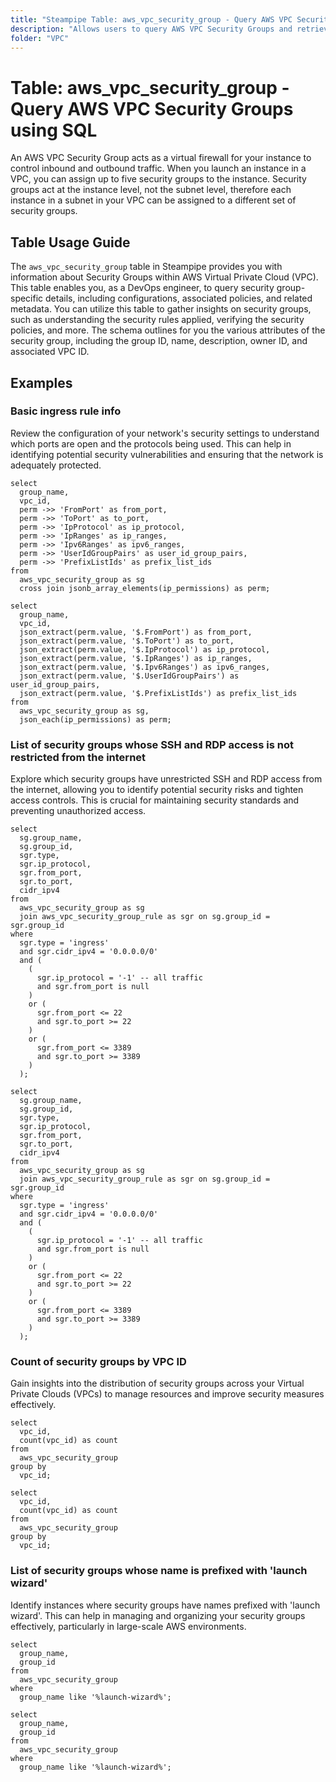 ```yaml
---
title: "Steampipe Table: aws_vpc_security_group - Query AWS VPC Security Groups using SQL"
description: "Allows users to query AWS VPC Security Groups and retrieve data such as group ID, name, description, owner ID, and associated VPC ID. This table can be used to gain insights on security group configurations, policies, and related metadata."
folder: "VPC"
---
```


# Table: aws_vpc_security_group - Query AWS VPC Security Groups using SQL

An AWS VPC Security Group acts as a virtual firewall for your instance to control inbound and outbound traffic. When you launch an instance in a VPC, you can assign up to five security groups to the instance. Security groups act at the instance level, not the subnet level, therefore each instance in a subnet in your VPC can be assigned to a different set of security groups.

## Table Usage Guide

The `aws_vpc_security_group` table in Steampipe provides you with information about Security Groups within AWS Virtual Private Cloud (VPC). This table enables you, as a DevOps engineer, to query security group-specific details, including configurations, associated policies, and related metadata. You can utilize this table to gather insights on security groups, such as understanding the security rules applied, verifying the security policies, and more. The schema outlines for you the various attributes of the security group, including the group ID, name, description, owner ID, and associated VPC ID.

## Examples

### Basic ingress rule info
Review the configuration of your network's security settings to understand which ports are open and the protocols being used. This can help in identifying potential security vulnerabilities and ensuring that the network is adequately protected.

```sql+postgres
select
  group_name,
  vpc_id,
  perm ->> 'FromPort' as from_port,
  perm ->> 'ToPort' as to_port,
  perm ->> 'IpProtocol' as ip_protocol,
  perm ->> 'IpRanges' as ip_ranges,
  perm ->> 'Ipv6Ranges' as ipv6_ranges,
  perm ->> 'UserIdGroupPairs' as user_id_group_pairs,
  perm ->> 'PrefixListIds' as prefix_list_ids
from
  aws_vpc_security_group as sg
  cross join jsonb_array_elements(ip_permissions) as perm;
```

```sql+sqlite
select
  group_name,
  vpc_id,
  json_extract(perm.value, '$.FromPort') as from_port,
  json_extract(perm.value, '$.ToPort') as to_port,
  json_extract(perm.value, '$.IpProtocol') as ip_protocol,
  json_extract(perm.value, '$.IpRanges') as ip_ranges,
  json_extract(perm.value, '$.Ipv6Ranges') as ipv6_ranges,
  json_extract(perm.value, '$.UserIdGroupPairs') as user_id_group_pairs,
  json_extract(perm.value, '$.PrefixListIds') as prefix_list_ids
from
  aws_vpc_security_group as sg,
  json_each(ip_permissions) as perm;
```

### List of security groups whose SSH and RDP access is not restricted from the internet
Explore which security groups have unrestricted SSH and RDP access from the internet, allowing you to identify potential security risks and tighten access controls. This is crucial for maintaining security standards and preventing unauthorized access.

```sql+postgres
select
  sg.group_name,
  sg.group_id,
  sgr.type,
  sgr.ip_protocol,
  sgr.from_port,
  sgr.to_port,
  cidr_ipv4
from
  aws_vpc_security_group as sg
  join aws_vpc_security_group_rule as sgr on sg.group_id = sgr.group_id
where
  sgr.type = 'ingress'
  and sgr.cidr_ipv4 = '0.0.0.0/0'
  and (
    (
      sgr.ip_protocol = '-1' -- all traffic
      and sgr.from_port is null
    )
    or (
      sgr.from_port <= 22
      and sgr.to_port >= 22
    )
    or (
      sgr.from_port <= 3389
      and sgr.to_port >= 3389
    )
  );
```

```sql+sqlite
select
  sg.group_name,
  sg.group_id,
  sgr.type,
  sgr.ip_protocol,
  sgr.from_port,
  sgr.to_port,
  cidr_ipv4
from
  aws_vpc_security_group as sg
  join aws_vpc_security_group_rule as sgr on sg.group_id = sgr.group_id
where
  sgr.type = 'ingress'
  and sgr.cidr_ipv4 = '0.0.0.0/0'
  and (
    (
      sgr.ip_protocol = '-1' -- all traffic
      and sgr.from_port is null
    )
    or (
      sgr.from_port <= 22
      and sgr.to_port >= 22
    )
    or (
      sgr.from_port <= 3389
      and sgr.to_port >= 3389
    )
  );
```

### Count of security groups by VPC ID
Gain insights into the distribution of security groups across your Virtual Private Clouds (VPCs) to manage resources and improve security measures effectively.

```sql+postgres
select
  vpc_id,
  count(vpc_id) as count
from
  aws_vpc_security_group
group by
  vpc_id;
```

```sql+sqlite
select
  vpc_id,
  count(vpc_id) as count
from
  aws_vpc_security_group
group by
  vpc_id;
```


### List of security groups whose name is prefixed with 'launch wizard'
Identify instances where security groups have names prefixed with 'launch wizard'. This can help in managing and organizing your security groups effectively, particularly in large-scale AWS environments.

```sql+postgres
select
  group_name,
  group_id
from
  aws_vpc_security_group
where
  group_name like '%launch-wizard%';
```

```sql+sqlite
select
  group_name,
  group_id
from
  aws_vpc_security_group
where
  group_name like '%launch-wizard%';
```